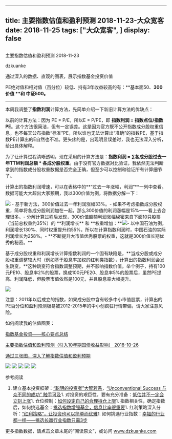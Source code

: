 
---
title:   主要指数估值和盈利预测 2018-11-23-大众宽客
date: 2018-11-25
tags: ["大众宽客", ]
display: false
---


## 



主要指数估值和盈利预测 2018-11-23




dzkuanke




通过深入的数据、直观的图表，展示指数基金投资价值


PE绝对值和相对值（百分位）较低、持有3年收益较高的有：**基本面50、<strong style="white-space: normal;">300价值&nbsp;**和 中证500。</strong>

****



本周我调整了**指数利润**计算方法，先简单介绍一下新旧计算方法的优缺点：



以前的计算方法：因为 PE = P/E，所以E = P/PE，即 **指数利润 = 指数点位/指数PE**。这个方法很简洁，但有一定误差。这是因为官方既不公开指数成分股权重信息，也不每天公布指数“标准”PE，所以谁也无法计算出“准确”的指数PE，基于指数PE计算出的E自然也不准。更头疼的是，出现明显误差时，我也无法深入分析，给出具体解释。



为了让计算过程清晰透明，现在采用的计算方法是：**指数利润 = ∑各成分股过去一年TTM利润总额 * 各成分股权重**。由于没有官方数据对比验证，我依然无法判断拿到的指数成分股权重数据是否完全正确，但至少可以控制和验证所有计算细节了。



计算出的指数利润增速，可以在表格中的**“过去一年涨幅，利润”**一列中查看。数据可能大大超出大家预期，我以300价值为例，将数据分解一下：

<img class="" data-copyright="0" data-ratio="0.6" data-s="300,640" src="https://mmbiz.qpic.cn/mmbiz_png/PKw3FQPmhIjlicTbytkpEMc4H11tbQV42ekUspsLTFYgrAUwKdxJzy1Bn7D3Gvp1uKSCfuOElL9r1QerpnWrVRg/640?wx_fmt=png" data-type="png" data-w="1200" style="white-space: normal;"/>
- 基于新方法，300价值过去一年利润涨幅33%。- 如果不考虑指数成分股权重，简单将各成分股利润加在一起，那么300价值的利润涨幅是15%——看上去合理很多。- 分解计算过程后发现，300价值超额利润涨幅秘密来自下面10只股票（当前总权重约35%）的&nbsp;**利润增长**&nbsp;和&nbsp;**权重增加：**<img class="" data-copyright="0" data-ratio="0.7170868347338936" data-s="300,640" src="https://mmbiz.qpic.cn/mmbiz_png/PKw3FQPmhIjlicTbytkpEMc4H11tbQV42SLghIwAxaJw0DzbptcWOWPAApmzktTs1KwVHRbRcF4UzUsQ3KG7SRQ/640?wx_fmt=png" data-type="png" data-w="714" style=""/>- 以中国石油为例，利润增长130%、同时权重提升约55%，所以在计算指数利润时，中国石油的实际利润增长为258%。- **不断提升大市值优秀股票的权重，这就是300价值长期优秀的秘密。**


基于成分股权重和利润增长计算指数利润的一个固有缺陷是，**当成分股或成分股权重调整较大时（例如基于股息率加权的红利类指数），计算出的指数利润会发生跳变。**这种跳变符合指数调整预期，并不影响指数价值。举个例子，持有100元PE10、股息率2%的股票，换成100元PE20、股息率5%的股票后，虽然PE提高、利润降低，但股票市值依然是100元，并且股息率大幅提升。



<img class="" data-copyright="0" data-ratio="0.6" data-s="300,640" src="https://mmbiz.qpic.cn/mmbiz_png/PKw3FQPmhIjlicTbytkpEMc4H11tbQV42nGAQH2FVwIF6icMibObQcMagza3hQxlC661r9zWibXYgiaDIydljNDU1aA/640?wx_fmt=png" data-type="png" data-w="1200" style=""/>





注意：2011年以后成立的指数<h-char unicode="ff0c" class="">，</h-char>如果成分股中含有较多中小市值股票<h-char unicode="ff0c" class="">，</h-char>计算出的PE百分位和盈利预测极易被2012-2015年的中小创疯狂行情带偏<h-char unicode="ff0c" class="">，</h-char>请大家注意风险。



如何阅读我的估值图表：

[指数基金投资——核心要点总结](http://mp.weixin.qq.com/s?__biz=MzAwMTc1MDcwNw==&amp;mid=2648273120&amp;idx=1&amp;sn=4966cf6e399ae890908ad8d5aea65b82&amp;chksm=82f9333cb58eba2af347d359dd9514583fab1c419362b17cd01ed8f2e5ad8375ecb0ef4eab33&amp;scene=21#wechat_redirect)

[主要指数估值和盈利预测（引入10年期国债收益影响） 2018-10-26](http://mp.weixin.qq.com/s?__biz=MzAwMTc1MDcwNw==&amp;mid=2648273338&amp;idx=1&amp;sn=87de10e1239c2c6d16d06d0cc288700c&amp;chksm=82f93266b58ebb701978167549d74dcb6bcc57a08a78fb8a6905a9509a0d1875a94de4d066cc&amp;scene=21#wechat_redirect)

[通过三张图，深入了解指数估值和盈利预期](http://mp.weixin.qq.com/s?__biz=MzAwMTc1MDcwNw==&amp;mid=2648272932&amp;idx=1&amp;sn=3c59f8e37a725396d20f150d499bfed9&amp;chksm=82f933f8b58ebaeed34a6e2998fcda433b5bd0b3dedf2b2601b0665859f2cdb8f757c90cea3c&amp;scene=21#wechat_redirect)



<img class="" data-copyright="0" data-ratio="1" data-s="300,640" src="https://mmbiz.qpic.cn/mmbiz_png/PKw3FQPmhIjlicTbytkpEMc4H11tbQV42pzrlIJkhMVp2X3gRclBK1yhDLSxZa87Xv1CicXic5gibYJrdib7bjGZB8g/640?wx_fmt=png" data-type="png" data-w="960" style=""/>

<img class="" data-copyright="0" data-ratio="1.2405745062836624" data-s="300,640" src="https://mmbiz.qpic.cn/mmbiz_png/PKw3FQPmhIjlicTbytkpEMc4H11tbQV42IomniccRr1uhAcsxaOj5NxPxskC9X9AKtSDdpAneqmzJzTMcNUDFl5w/640?wx_fmt=png" data-type="png" data-w="1114" style=""/>

<img class="" data-copyright="0" data-ratio="0.6" data-s="300,640" src="https://mmbiz.qpic.cn/mmbiz_png/PKw3FQPmhIjlicTbytkpEMc4H11tbQV42CxIsbCDy6lspfLqstyQtIIVON00c2ysBp2WwtZG52VhK4Z3YXeaO8g/640?wx_fmt=png" data-type="png" data-w="1200" style=""/>

<img class="" data-copyright="0" data-ratio="0.6" data-s="300,640" src="https://mmbiz.qpic.cn/mmbiz_png/PKw3FQPmhIjlicTbytkpEMc4H11tbQV422KEPag20Buekibyhy9ts8Oc0CUL0wOibKspNHvq6WPujpRkxibvp5RX0A/640?wx_fmt=png" data-type="png" data-w="1200" style=""/>

<img class="" data-copyright="0" data-ratio="0.6" data-s="300,640" src="https://mmbiz.qpic.cn/mmbiz_png/PKw3FQPmhIjlicTbytkpEMc4H11tbQV42AQMkzPbmNVLrZvmZyEHibicJXhsN7oibdSdWfjfyBySrZSGSdGzNLMduA/640?wx_fmt=png" data-type="png" data-w="1200" style=""/>

参考阅读
1. 建立基本投资框架：[“聪明的投资者”大智若愚](http://mp.weixin.qq.com/s?__biz=MzAwMTc1MDcwNw==&amp;mid=2648273008&amp;idx=1&amp;sn=1986e188daec22378d05243c9970483c&amp;chksm=82f933acb58ebabae67065fc8fb942a6458e6d204acbfe42d5eaf68f6c49ee02353936ac64c5&amp;scene=21#wechat_redirect)，[“Unconventional Success 与众不同的成功” 触手可及](http://mp.weixin.qq.com/s?__biz=MzAwMTc1MDcwNw==&amp;mid=2648273011&amp;idx=1&amp;sn=e22705a245e90fb6e42877456523cdcd&amp;chksm=82f933afb58ebab9945ddad1406b7ee013416143466430ab9e04883cf94942b0d1dc10ac6ca1&amp;scene=21#wechat_redirect)1. 对投资的艰巨性，要有充分准备：[低估并不一定会立刻上涨](http://mp.weixin.qq.com/s?__biz=MzAwMTc1MDcwNw==&amp;mid=2648272785&amp;idx=1&amp;sn=9d714f0b5ff155d37941bac5e3bd5ae2&amp;chksm=82f92c4db58ea55bd7466b6630b06154a4732053fd8c5ef953f51d77bef4920c4620eb713c68&amp;scene=21#wechat_redirect)1. 仓位控制：[如何设定自己的合理持仓上限](http://mp.weixin.qq.com/s?__biz=MzAwMTc1MDcwNw==&amp;mid=2648272959&amp;idx=1&amp;sn=0d0e0487ba2dfa90138092d0973da1b6&amp;chksm=82f933e3b58ebaf59bbe5d49a7f9eea8dcae1ae24d5793d520c03a937e970495fbd8e0bceac7&amp;scene=21#wechat_redirect)1. 指数相关性，确定指数后，如何挑选基金：[挑选指数增强基金，信息比率很重要](http://mp.weixin.qq.com/s?__biz=MzAwMTc1MDcwNw==&amp;mid=2648272953&amp;idx=1&amp;sn=bcd9bd75a73911a98c6b619431f5dd90&amp;chksm=82f933e5b58ebaf31a40f518d43511dfe1c0c7ec906fd079d2011b593a46517a08f76816347d&amp;scene=21#wechat_redirect)1. 红利策略深入分析：[“红利策略”，让投资也可以简单而优雅](http://mp.weixin.qq.com/s?__biz=MzAwMTc1MDcwNw==&amp;mid=2648272962&amp;idx=1&amp;sn=2d34bdfc8e1ae77d6cae4e9ecd258aa5&amp;chksm=82f9339eb58eba883cf976ef1ad27b83da5215a11a3ff63dc624abdbe035866b86b844e8541a&amp;scene=21#wechat_redirect)1. 如何挑选行业指数：[幸福的行业都一样——挑选长赢行业指数只需3步](http://mp.weixin.qq.com/s?__biz=MzAwMTc1MDcwNw==&amp;mid=2648273097&amp;idx=1&amp;sn=2f957b81f3a7e74bc0c5ee9c00f5c027&amp;chksm=82f93315b58eba03bdd47cad22bda4c984a9762246dbcad1682d68578a21f5a574b80f1b11d7&amp;scene=21#wechat_redirect)


更多指数数据，请点击文章末尾的“阅读原文”，或访问 www.dzkuanke.com










